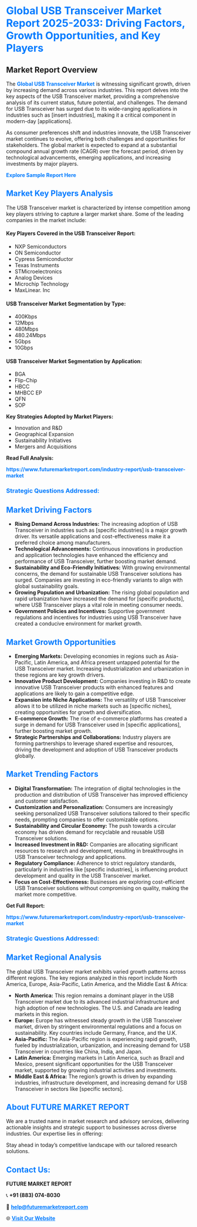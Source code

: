 <h1 style="color: #007BFF;">Global USB Transceiver Market Report 2025-2033: Driving Factors, Growth Opportunities, and Key Players</h1>

<section id="overview">
<h2>Market Report Overview</h2>
<p>The <a href="https://www.futuremarketreport.com/industry-report/usb-transceiver-market" style="color: #007BFF; text-decoration: none;"><strong>Global USB Transceiver Market</strong></a> is witnessing significant growth, driven by increasing demand across various industries. This report delves into the key aspects of the USB Transceiver market, providing a comprehensive analysis of its current status, future potential, and challenges. The demand for USB Transceiver has surged due to its wide-ranging applications in industries such as [insert industries], making it a critical component in modern-day [applications].</p>
<p>As consumer preferences shift and industries innovate, the USB Transceiver market continues to evolve, offering both challenges and opportunities for stakeholders. The global market is expected to expand at a substantial compound annual growth rate (CAGR) over the forecast period, driven by technological advancements, emerging applications, and increasing investments by major players.</p>
</section>

<section id="overview">
<p><a href="https://www.futuremarketreport.com/request-sample/reportId=115351" style="color: #007BFF; text-decoration: none;"><strong>Explore Sample Report Here</strong></a></p>
</section>

<section id="key-players">
<h2 style="color: #007BFF;">Market Key Players Analysis</h2>
<p>The USB Transceiver market is characterized by intense competition among key players striving to capture a larger market share. Some of the leading companies in the market include:</p>
<h4>Key Players Covered in the USB Transceiver Report:</h4>
<ul><li>NXP Semiconductors</li><li>ON Semiconductor</li><li>Cypress Semiconductor</li><li>Texas Instruments</li><li>STMicroelectronics</li><li>Analog Devices</li><li>Microchip Technology</li><li>MaxLinear. Inc</li></ul>
<h4>USB Transceiver Market Segmentation by Type:</h4>
<ul><li>400Kbps</li><li>12Mbps</li><li>480Mbps</li><li>480.24Mbps</li><li>5Gbps</li><li>10Gbps</li></ul>

<h4>USB Transceiver Market Segmentation by Application:</h4>
<ul><li>BGA</li><li>Flip-Chip</li><li>HBCC</li><li>MHBCC EP</li><li>QFN</li><li>SOP</li></ul>
<p><strong>Key Strategies Adopted by Market Players:</strong></p>
<ul>
<li>Innovation and R&D</li>
<li>Geographical Expansion</li>
<li>Sustainability Initiatives</li>
<li>Mergers and Acquisitions</li>
</ul>
</section>

<section>
<p><strong>Read Full Analysis: </strong></p><a href="https://www.futuremarketreport.com/industry-report/usb-transceiver-market" style="color: #007BFF; text-decoration: none;"><strong>https://www.futuremarketreport.com/industry-report/usb-transceiver-market</strong></a>
<h3 style="color: #007BFF;">Strategic Questions Addressed:</h3>
</section>

<section id="driving-factors">
<h2 style="color: #007BFF;">Market Driving Factors</h2>
<ul>
<li><strong>Rising Demand Across Industries:</strong> The increasing adoption of USB Transceiver in industries such as [specific industries] is a major growth driver. Its versatile applications and cost-effectiveness make it a preferred choice among manufacturers.</li>
<li><strong>Technological Advancements:</strong> Continuous innovations in production and application technologies have enhanced the efficiency and performance of USB Transceiver, further boosting market demand.</li>
<li><strong>Sustainability and Eco-Friendly Initiatives:</strong> With growing environmental concerns, the demand for sustainable USB Transceiver solutions has surged. Companies are investing in eco-friendly variants to align with global sustainability goals.</li>
<li><strong>Growing Population and Urbanization:</strong> The rising global population and rapid urbanization have increased the demand for [specific products], where USB Transceiver plays a vital role in meeting consumer needs.</li>
<li><strong>Government Policies and Incentives:</strong> Supportive government regulations and incentives for industries using USB Transceiver have created a conducive environment for market growth.</li>
</ul>
</section>

<section id="growth-opportunities">
<h2 style="color: #007BFF;">Market Growth Opportunities</h2>
<ul>
<li><strong>Emerging Markets:</strong> Developing economies in regions such as Asia-Pacific, Latin America, and Africa present untapped potential for the USB Transceiver market. Increasing industrialization and urbanization in these regions are key growth drivers.</li>
<li><strong>Innovative Product Development:</strong> Companies investing in R&D to create innovative USB Transceiver products with enhanced features and applications are likely to gain a competitive edge.</li>
<li><strong>Expansion into Niche Applications:</strong> The versatility of USB Transceiver allows it to be utilized in niche markets such as [specific niches], creating opportunities for growth and diversification.</li>
<li><strong>E-commerce Growth:</strong> The rise of e-commerce platforms has created a surge in demand for USB Transceiver used in [specific applications], further boosting market growth.</li>
<li><strong>Strategic Partnerships and Collaborations:</strong> Industry players are forming partnerships to leverage shared expertise and resources, driving the development and adoption of USB Transceiver products globally.</li>
</ul>
</section>

<section id="trending-factors">
<h2 style="color: #007BFF;">Market Trending Factors</h2>
<ul>
<li><strong>Digital Transformation:</strong> The integration of digital technologies in the production and distribution of USB Transceiver has improved efficiency and customer satisfaction.</li>
<li><strong>Customization and Personalization:</strong> Consumers are increasingly seeking personalized USB Transceiver solutions tailored to their specific needs, prompting companies to offer customizable options.</li>
<li><strong>Sustainability and Circular Economy:</strong> The push towards a circular economy has driven demand for recyclable and reusable USB Transceiver solutions.</li>
<li><strong>Increased Investment in R&D:</strong> Companies are allocating significant resources to research and development, resulting in breakthroughs in USB Transceiver technology and applications.</li>
<li><strong>Regulatory Compliance:</strong> Adherence to strict regulatory standards, particularly in industries like [specific industries], is influencing product development and quality in the USB Transceiver market.</li>
<li><strong>Focus on Cost-Effectiveness:</strong> Businesses are exploring cost-efficient USB Transceiver solutions without compromising on quality, making the market more competitive.</li>
</ul>
</section>

<section>
<p><strong>Get Full Report: </strong></p><a href="https://www.futuremarketreport.com/industry-report/usb-transceiver-market" style="color: #007BFF; text-decoration: none;"><strong>https://www.futuremarketreport.com/industry-report/usb-transceiver-market</strong></a>
<h3 style="color: #007BFF;">Strategic Questions Addressed:</h3>
</section>


<section id="regional-analysis">
<h2 style="color: #007BFF;">Market Regional Analysis</h2>
<p>The global USB Transceiver market exhibits varied growth patterns across different regions. The key regions analyzed in this report include North America, Europe, Asia-Pacific, Latin America, and the Middle East & Africa:</p>
<ul>
<li><strong>North America:</strong> This region remains a dominant player in the USB Transceiver market due to its advanced industrial infrastructure and high adoption of new technologies. The U.S. and Canada are leading markets in this region.</li>
<li><strong>Europe:</strong> Europe has witnessed steady growth in the USB Transceiver market, driven by stringent environmental regulations and a focus on sustainability. Key countries include Germany, France, and the U.K.</li>
<li><strong>Asia-Pacific:</strong> The Asia-Pacific region is experiencing rapid growth, fueled by industrialization, urbanization, and increasing demand for USB Transceiver in countries like China, India, and Japan.</li>
<li><strong>Latin America:</strong> Emerging markets in Latin America, such as Brazil and Mexico, present significant opportunities for the USB Transceiver market, supported by growing industrial activities and investments.</li>
<li><strong>Middle East & Africa:</strong> The region’s growth is driven by expanding industries, infrastructure development, and increasing demand for USB Transceiver in sectors like [specific sectors].</li>
</ul>
</section>

<footer>
<h2 style="color: #007BFF;">About FUTURE MARKET REPORT</h2>
<p>We are a trusted name in market research and advisory services, delivering actionable insights and strategic support to businesses across diverse industries. Our expertise lies in offering:</p>

<p>Stay ahead in today’s competitive landscape with our tailored research solutions.</p>

<h2 style="color: #007BFF;">Contact Us:</h2>
<p><strong>FUTURE MARKET REPORT</strong></p>
<p>📞 <strong>+91 (883) 074-8030</strong></p>
<p>📧 <strong><a href="mailto:help@futuremarketreport.com" style="color: #007BFF;">help@futuremarketreport.com</a></strong></p>
<p>🌐 <strong><a href="https://www.futuremarketreport.com/" style="color: #007BFF;">Visit Our Website</a></strong></p>
</footer>